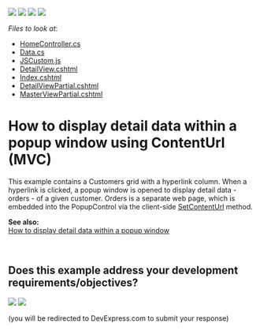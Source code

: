<!-- default badges list -->
![](https://img.shields.io/endpoint?url=https://codecentral.devexpress.com/api/v1/VersionRange/128551409/14.1.3%2B)
[![](https://img.shields.io/badge/Open_in_DevExpress_Support_Center-FF7200?style=flat-square&logo=DevExpress&logoColor=white)](https://supportcenter.devexpress.com/ticket/details/E20051)
[![](https://img.shields.io/badge/📖_How_to_use_DevExpress_Examples-e9f6fc?style=flat-square)](https://docs.devexpress.com/GeneralInformation/403183)
[![](https://img.shields.io/badge/💬_Leave_Feedback-feecdd?style=flat-square)](#does-this-example-address-your-development-requirementsobjectives)
<!-- default badges end -->
<!-- default file list -->
*Files to look at*:

* [HomeController.cs](./CS/DisplayDetailInPopupWindow/Controllers/HomeController.cs)
* [Data.cs](./CS/DisplayDetailInPopupWindow/Models/Data.cs)
* [JSCustom.js](./CS/DisplayDetailInPopupWindow/Scripts/JSCustom.js)
* [DetailView.cshtml](./CS/DisplayDetailInPopupWindow/Views/Home/DetailView.cshtml)
* [Index.cshtml](./CS/DisplayDetailInPopupWindow/Views/Home/Index.cshtml)
* [DetailViewPartial.cshtml](./CS/DisplayDetailInPopupWindow/Views/Shared/DetailViewPartial.cshtml)
* [MasterViewPartial.cshtml](./CS/DisplayDetailInPopupWindow/Views/Shared/MasterViewPartial.cshtml)
<!-- default file list end -->
# How to display detail data within a popup window using ContentUrl (MVC)


<p>This example contains a Customers grid with a hyperlink column. When a hyperlink is clicked, a popup window is opened to display detail data - orders - of a given customer. Orders is a separate web page, which is embedded into the PopupControl via the client-side <a href="http://documentation.devexpress.com/#AspNet/DevExpressWebASPxPopupControlScriptsASPxClientPopupControlBase_SetContentUrltopic"><u>SetContentUrl</u></a> method.</p><p><strong>See also:</strong><br />
<a href="https://www.devexpress.com/Support/Center/p/E2193">How to display detail data within a popup window</a><br />
</p>

<br/>


<!-- feedback -->
## Does this example address your development requirements/objectives?

[<img src="https://www.devexpress.com/support/examples/i/yes-button.svg"/>](https://www.devexpress.com/support/examples/survey.xml?utm_source=github&utm_campaign=asp-net-mvc-grid-display-detail-data-in-popup-window&~~~was_helpful=yes) [<img src="https://www.devexpress.com/support/examples/i/no-button.svg"/>](https://www.devexpress.com/support/examples/survey.xml?utm_source=github&utm_campaign=asp-net-mvc-grid-display-detail-data-in-popup-window&~~~was_helpful=no)

(you will be redirected to DevExpress.com to submit your response)
<!-- feedback end -->
